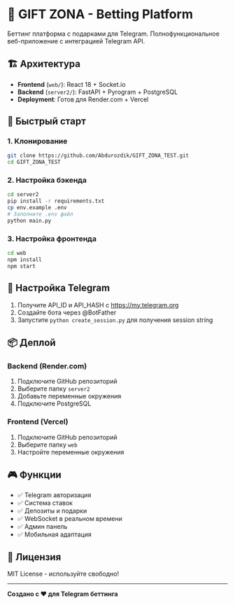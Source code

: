# 🎯 GIFT ZONA - Betting Platform

Беттинг платформа с подарками для Telegram. Полнофункциональное веб-приложение с интеграцией Telegram API.

## 🏗️ Архитектура

- **Frontend** (`web/`): React 18 + Socket.io
- **Backend** (`server2/`): FastAPI + Pyrogram + PostgreSQL
- **Deployment**: Готов для Render.com + Vercel

## 🚀 Быстрый старт

### 1. Клонирование
```bash
git clone https://github.com/Abdurozdik/GIFT_ZONA_TEST.git
cd GIFT_ZONA_TEST
```

### 2. Настройка бэкенда
```bash
cd server2
pip install -r requirements.txt
cp env.example .env
# Заполните .env файл
python main.py
```

### 3. Настройка фронтенда
```bash
cd web
npm install
npm start
```

## 🔧 Настройка Telegram

1. Получите API_ID и API_HASH с https://my.telegram.org
2. Создайте бота через @BotFather
3. Запустите `python create_session.py` для получения session string

## 📦 Деплой

### Backend (Render.com)
1. Подключите GitHub репозиторий
2. Выберите папку `server2`
3. Добавьте переменные окружения
4. Подключите PostgreSQL

### Frontend (Vercel)
1. Подключите GitHub репозиторий  
2. Выберите папку `web`
3. Настройте переменные окружения

## 🎮 Функции

- ✅ Telegram авторизация
- ✅ Система ставок
- ✅ Депозиты и подарки
- ✅ WebSocket в реальном времени
- ✅ Админ панель
- ✅ Мобильная адаптация

## 📝 Лицензия

MIT License - используйте свободно!

---

**Создано с ❤️ для Telegram беттинга** 